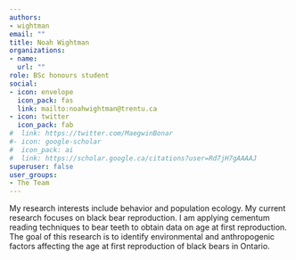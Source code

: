 ```yaml
---
authors:
- wightman
email: ""
title: Noah Wightman
organizations:
- name: 
  url: ""
role: BSc honours student
social:
- icon: envelope
  icon_pack: fas
  link: mailto:noahwightman@trentu.ca
- icon: twitter
  icon_pack: fab
#  link: https://twitter.com/MaegwinBonar
#- icon: google-scholar
#  icon_pack: ai
#  link: https://scholar.google.ca/citations?user=Rd7jH7gAAAAJ
superuser: false
user_groups:
- The Team
---
```

My research interests include behavior and population ecology. My current research focuses on black bear reproduction. I am applying cementum reading techniques to bear teeth to obtain data on age at first reproduction. The goal of this research is to identify environmental and anthropogenic factors affecting the age at first reproduction of black bears in Ontario.
